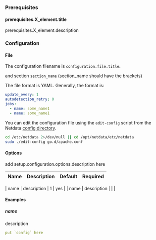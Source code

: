 <!-- prerequisites -->
### Prerequisites

<!-- here we got a list of level 4 headings, that have the description. So: -->
#### prerequisites.X_element.title

prerequisites.X_element.description

<!-- configuration section-->
### Configuration

<!-- file -->
#### File

The configuration filename is `configuration.file.title`.
<!-- if there is section_name also, append a bit to the sentence like: -->
and section `section_name` (section_name should have the brackets)


<!-- templated text -->
The file format is YAML. Generally, the format is:

```yaml
update_every: 1
autodetection_retry: 0
jobs:
  - name: some_name1
  - name: some_name1
```

You can edit the configuration file using the `edit-config` script from the
Netdata [config directory](https://github.com/netdata/netdata/blob/master/docs/configure/nodes.md#the-netdata-config-directory).

```bash
cd /etc/netdata 2>/dev/null || cd /opt/netdata/etc/netdata
sudo ./edit-config go.d/apache.conf
```
<!-- end of templated text -->

<!-- options section -->
#### Options

add setup.configuration.options.description here

<!-- here there is a global folding element, examples.folding.enabled, so you can do a <details> element with summary the folding.title, if it is true, then all examples fold by default and should provide a title for the summary section. If one example has examples.list.X.folding.enabled set to false, then don't fold that example.

examples.list.X.folding.enabled seems to be required, so if that is set to true, there should be a title too.. albeit title is not required-->

<!-- then we need a table, like: -->

| Name | Description | Default | Required |
|:----:|-------------|:-------:|:--------:|
<!-- iterate through array and fill, when default and required are empty and false, make them an empty string. -->
| name | description |    1    |   yes    |
| name | description |         |          |


<!-- examples section -->
#### Examples

<!-- iterate and create one of these for every element in the list -->
##### name

description

<!-- respect folding here -->

```yaml
put `config` here
```

